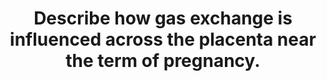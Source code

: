 ---
title: "Describe how gas exchange is influenced across the placenta near the term of pregnancy."
entityType: SAQ
exam: PEX
college: CICM
year: 2009
sitting: B
question: 24
passRate: 11
lo:
- "[[O12d]]"
EC_expectedDomains:
- "For a good answer candidates were expected to account how the placenta allows for effective diffusion to occur."
EC_extraCredit:
- "Good answers incorporated the parameters within the Fick equation (eg. area of placental gas exchange, pressure of gas in maternal sinuses (PO2 = 50 mmHg), pressure of gas in umbilical vein (PO2 = 30 mmHg )."
- "Also expected was an explanation of the role of foetal haemoglobin, the double Bohr and double Haldane effects."
EC_errorsCommon:
- "These were commonly omitted."
resources:
- "Power and Kam p354"
---